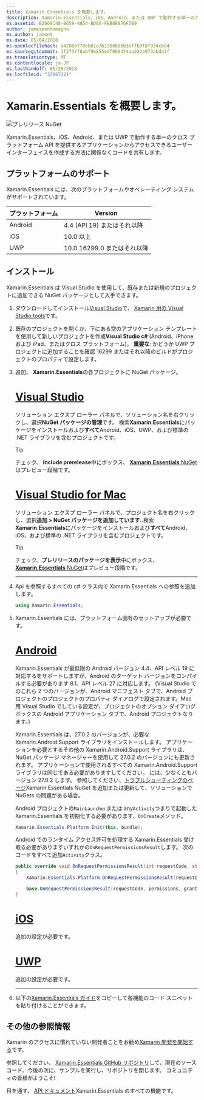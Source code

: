 ```yaml
---
title: Xamarin.Essentials を概要します。
description: Xamarin.Essentials、iOS、Android、または UWP で動作する単一のクロス プラットフォーム API を提供するアプリケーションからアクセスできるユーザー インターフェイスを作成する方法に関係なくコードを共有します。
ms.assetid: B2669C48-B659-4854-BD80-FEB0E876F5B9
author: jamesmontemagno
ms.author: jamont
ms.date: 05/04/2018
ms.openlocfilehash: a42086f70eb81a761358655b3effb9f8f934c8d4
ms.sourcegitcommit: 3f2737f8abf9b855edf060474aa222e973abda3f
ms.translationtype: MT
ms.contentlocale: ja-JP
ms.lasthandoff: 06/28/2018
ms.locfileid: "37067321"
---
```

# <a name="get-started-with-xamarinessentials"></a>Xamarin.Essentials を概要します。

![プレリリース NuGet](~/media/shared/pre-release.png)

Xamarin.Essentials、iOS、Android、または UWP で動作する単一のクロス プラットフォーム API を提供するアプリケーションからアクセスできるユーザー インターフェイスを作成する方法に関係なくコードを共有します。

## <a name="platform-support"></a>プラットフォームのサポート

Xamarin.Essentials には、次のプラットフォームやオペレーティング システムがサポートされています。

| プラットフォーム | Version |
| --- | --- |
| Android | 4.4 (API 19) またはそれ以降 |
| iOS |10.0 以上 |
| UWP | 10.0.16299.0 またはそれ以降 |

## <a name="installation"></a>インストール

Xamarin.Essentials は Visual Studio を使用して、既存または新規のプロジェクトに追加できる NuGet パッケージとして入手できます。

1. ダウンロードしてインストール[Visual Studio](http://visualstudio.com)で、 [Xamarin 用の Visual Studio tools](~/cross-platform/get-started/installation/index.md)です。

2. 既存のプロジェクトを開くか、下にある空のアプリケーション テンプレートを使用して新しいプロジェクトを作成**Visual Studio c#** (Android、iPhone および iPad、またはクロス プラットフォーム)。 **重要な**: かどうか UWP プロジェクトに追加することを確認 16299 またはそれ以降のビルドがプロジェクトのプロパティで設定します。

3. 追加、 **Xamarin.Essentials**の各プロジェクトに NuGet パッケージ。

    # <a name="visual-studiotabwindows"></a>[Visual Studio](#tab/windows)

    ソリューション エクスプ ローラー パネルで、ソリューション名を右クリックし、選択**NuGet パッケージの管理**です。 検索**Xamarin.Essentials**にパッケージをインストールおよび**すべて**Android、iOS、UWP、および標準の .NET ライブラリを含むプロジェクトです。

    > [!TIP]
    > チェック、 **Include prerelease**中にボックス、 [ **Xamarin.Essentials** NuGet](https://www.nuget.org/packages/Xamarin.Essentials)はプレビュー段階です。

    # <a name="visual-studio-for-mactabmacos"></a>[Visual Studio for Mac](#tab/macos)

    ソリューション エクスプ ローラー パネルで、プロジェクト名を右クリックし、選択**追加 > NuGet パッケージを追加しています.**.検索**Xamarin.Essentials**にパッケージをインストールおよび**すべて**Android、iOS、および標準の .NET ライブラリを含むプロジェクトです。

    > [!TIP]
    > チェック、**プレリリースのパッケージを表示**中にボックス、 [ **Xamarin.Essentials** NuGet](https://www.nuget.org/packages/Xamarin.Essentials)はプレビュー段階です。

    -----

4. Api を参照するすべての c# クラス内で Xamarin.Essentials への参照を追加します。

    ```csharp
    using Xamarin.Essentials;
    ```

5. Xamarin.Essentials には、プラットフォーム固有のセットアップが必要です。

    # <a name="androidtabandroid"></a>[Android](#tab/android)

    Xamarin.Essentials が最低限の Android バージョン 4.4、API レベル 19 に対応するをサポートしますが、Android のターゲット バージョンをコンパイルする必要があります 8.1、API レベル 27 に対応します。 (Visual Studio でのこれら 2 つのバージョンが、Android マニフェスト タブで、Android プロジェクトのプロジェクトのプロパティ ダイアログで設定されます。Mac 用 Visual Studio でしている設定が、プロジェクトのオプション ダイアログ ボックスの Android アプリケーション タブで、Android プロジェクトなります。) 
    
    Xamarin.Essentials は、27.0.2 のバージョンが、必要な Xamarin.Android.Support ライブラリをインストールします。 アプリケーションを必要とするその他の Xamarin.Android.Support ライブラリは、NuGet パッケージ マネージャーを使用して 27.0.2 のバージョンにも更新されます。 アプリケーションで使用されるすべての Xamarin.Android.Support ライブラリは同じである必要がありますしてください。 には、少なくともバージョン 27.0.2 します。 参照してください、[トラブルシューティングのページ](troubleshooting.md)Xamarin.Essentials NuGet を追加または更新して、ソリューションで NuGets の問題がある場合。

    Android プロジェクトの`MainLauncher`または any`Activity`つまりで起動した Xamarin.Essentials を初期化する必要があります、`OnCreate`メソッド。

    ```csharp
    Xamarin.Essentials.Platform.Init(this, bundle);
    ```

    Android でのランタイム アクセス許可を処理する Xamarin.Essentials 受け取る必要がありますいずれかの`OnRequestPermissionsResult`します。 次のコードをすべて追加`Activity`クラス。

    ```csharp
    public override void OnRequestPermissionsResult(int requestCode, string[] permissions, [GeneratedEnum] Android.Content.PM.Permission[] grantResults)
    {
        Xamarin.Essentials.Platform.OnRequestPermissionsResult(requestCode, permissions, grantResults);

        base.OnRequestPermissionsResult(requestCode, permissions, grantResults);
    }
    ```

    # <a name="iostabios"></a>[iOS](#tab/ios)

    追加の設定が必要です。

    # <a name="uwptabuwp"></a>[UWP](#tab/uwp)

    追加の設定が必要です。

    -----

6. 以下の[Xamarin.Essentials ガイド](index.md)をコピーして各機能のコード スニペットを貼り付けることができます。

## <a name="other-resources"></a>その他の参照情報

Xamarin のアクセスに慣れていない開発者ことをお勧め[Xamarin 開発を開始する](~/cross-platform/getting-started/index.md)です。

参照してください、 [Xamarin.Essentials GitHub リポジトリ](http://github.com/xamarin/Essentials)して、現在のソース コード、今後の次に、サンプルを実行し、リポジトリを閉じます。 コミュニティの皆様がようこそ!

目を通す、 [API ドキュメント](xref:Xamarin.Essentials)Xamarin.Essentials のすべての機能です。
